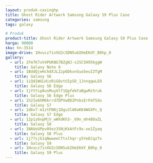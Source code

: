 ```yaml
---
layout: produk-casinghp
title: Ghost Rider Artwork Samsung Galaxy S9 Plus Case
categories: samsung
tags: galaxy

# Produk
product-title: Ghost Rider Artwork Samsung Galaxy S9 Plus Case
harga: 90000
sku: hn-3514
image-drive: 1Hvucz7inXU2cSDN5ubIHeEKdY_B0hp_0
gallery:
  - url: 1Fm7K7xV4PUKNG7BZgNJ-s2SC5H95kggW
    title: Galaxy Note 8
  - url: 1BddQjeHchdXJLZzp6DkvnSuo5euI3TgM
    title: Galaxy S6
  - url: 1iQd1WGLHinRiGQvtUIpSD_1JnnqqwLEO
    title: Galaxy S6 Edge
  - url: 1jYtYip0usMuyXtf1QgfekFaBgwMz5ruk
    title: Galaxy S6 Edge Plus
  - url: 1h2Ie6hM6krrd7DPVw0D2PnbsErFmT5du
    title: Galaxy S7
  - url: 1d6v7-m1ztFN0j1Dgu3lA0aKK4WGXPc_Q
    title: Galaxy S7 Edge
  - url: 12p1z6npMjV_wWXdKh3-_69n_mh48OaZL
    title: Galaxy S8
  - url: 1NAUoUPpv0Vez3SNjKkAtFc9x-xe1Zyaq
    title: Galaxy S8 Plus
  - url: 1j77sjb1qNwweeCftxlhqr-y5YeECqzTx
    title: Galaxy S9
  - url: 1Hvucz7inXU2cSDN5ubIHeEKdY_B0hp_0
    title: Galaxy S9 Plus
---
```

